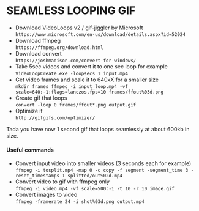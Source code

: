 SEAMLESS LOOPING GIF
====================

- Download VideoLoops v2 / gif-jiggler by Microsoft<br>
`https://www.microsoft.com/en-us/download/details.aspx?id=52024`
- Download ffmpeg<br>
`https://ffmpeg.org/download.html`
- Download convert<br>
`https://joshmadison.com/convert-for-windows/`
- Take 5sec videos and convert it to one sec loop for example<br>
`VideoLoopCreate.exe -loopsecs 1 input.mp4`
- Get video frames and scale it to 640xX for a smaller size<br>
`mkdir frames
ffmpeg -i input_loop.mp4 -vf scale=640:-1:flags=lanczos,fps=10 frames/ffout%03d.png`
- Create gif that loops<br>
`convert -loop 0 frames/ffout*.png output.gif`
- Optimize it<br>
`http://gifgifs.com/optimizer/`

Tada you have now 1 second gif that loops seamlessly at about 600kb in size.


#### Useful commands
- Convert input video into smaller videos (3 seconds each for example)<br>
`ffmpeg -i tosplit.mp4 -map 0 -c copy -f segment -segment_time 3 -reset_timestamps 1 splitted/out%02d.mp4`
- Convert video to gif with ffmpeg only<br>
`ffmpeg -i video.mp4 -vf scale=500:-1 -t 10 -r 10 image.gif`
- Convert images to video<br>
`ffmpeg -framerate 24 -i shot%03d.png output.mp4`
